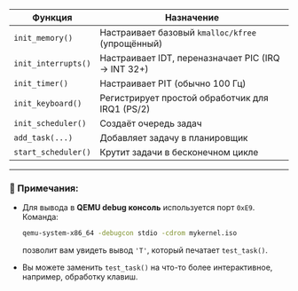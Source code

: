| Функция             | Назначение                                         |
| ------------------- | -------------------------------------------------- |
| `init_memory()`     | Настраивает базовый `kmalloc/kfree` (упрощённый)   |
| `init_interrupts()` | Настраивает IDT, переназначает PIC (IRQ → INT 32+) |
| `init_timer()`      | Настраивает PIT (обычно 100 Гц)                    |
| `init_keyboard()`   | Регистрирует простой обработчик для IRQ1 (PS/2)    |
| `init_scheduler()`  | Создаёт очередь задач                              |
| `add_task(...)`     | Добавляет задачу в планировщик                     |
| `start_scheduler()` | Крутит задачи в бесконечном цикле                  |

---

### 📌 Примечания:

* Для вывода в **QEMU debug консоль** используется порт `0xE9`. Команда:

  ```bash
  qemu-system-x86_64 -debugcon stdio -cdrom mykernel.iso
  ```

  позволит вам увидеть вывод `'T'`, который печатает `test_task()`.

* Вы можете заменить `test_task()` на что-то более интерактивное, например, обработку клавиш.
